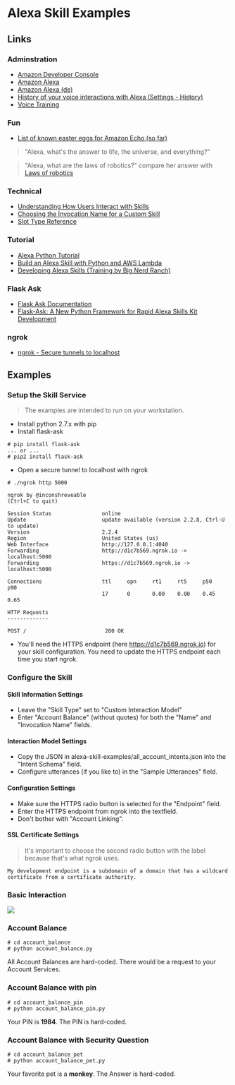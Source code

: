 # Alexa Skill Examples

## Links
### Adminstration
* [Amazon Developer Console](https://developer.amazon.com)
* [Amazon Alexa](https://alexa.amazon.com)
* [Amazon Alexa (de)](https://alexa.amazon.de)
* [History of your voice interactions with Alexa (Settings - History)](https://alexa.amazon.de/spa/index.html?#settings/dialogs)
* [Voice Training](https://www.amazon.com/gp/help/customer/display.html?nodeId=201601940)

### Fun
* [List of known easter eggs for Amazon Echo (so far)](https://www.reddit.com/r/amazonecho/comments/2v15fx/list_of_known_easter_eggs_for_amazon_echo_so_far)

> "Alexa, what's the answer to life, the universe, and everything?"

> "Alexa, what are the laws of robotics?" compare her answer with <a href="https://en.wikipedia.org/wiki/Laws_of_robotics">Laws of robotics<a>

### Technical
* [Understanding How Users Interact with Skills](https://developer.amazon.com/public/solutions/alexa/alexa-skills-kit/docs/understanding-how-users-interact-with-skills)
* [Choosing the Invocation Name for a Custom Skill](https://developer.amazon.com/public/solutions/alexa/alexa-skills-kit/docs/choosing-the-invocation-name-for-an-alexa-skill)
* [Slot Type Reference](https://developer.amazon.com/public/solutions/alexa/alexa-skills-kit/docs/built-in-intent-ref/slot-type-reference)

### Tutorial
* [Alexa Python Tutorial](https://developer.amazon.com/de/alexa-skills-kit/alexa-skill-quick-start-tutorial)
* [Build an Alexa Skill with Python and AWS Lambda](http://moduscreate.com/build-an-alexa-skill-with-python-and-aws-lambda)
* [Developing Alexa Skills (Training by Big Nerd Ranch)](https://developer.amazon.com/de/alexa-skills-kit/big-nerd-ranch)

### Flask Ask
* [Flask Ask Documentation](https://flask-ask.readthedocs.io/en/latest)
* [Flask-Ask: A New Python Framework for Rapid Alexa Skills Kit Development](https://developer.amazon.com/de/blogs/post/tx14r0iyygh3skt/flask-ask:-a-new-python-framework-for-rapid-alexa-skills-kit-development)

### ngrok
* [ngrok - Secure tunnels to localhost](https://ngrok.com)

## Examples
### Setup the Skill Service
> The examples are intended to run on your workstation.
* Install python 2.7.x with pip
* Install flask-ask
```
# pip install flask-ask
... or ...
# pip2 install flask-ask
```
* Open a secure tunnel to localhost with ngrok
```
# ./ngrok http 5000

ngrok by @inconshreveable                                                                                                                                                                                                                                             (Ctrl+C to quit)

Session Status                online
Update                        update available (version 2.2.8, Ctrl-U to update)
Version                       2.2.4
Region                        United States (us)
Web Interface                 http://127.0.0.1:4040
Forwarding                    http://d1c7b569.ngrok.io -> localhost:5000
Forwarding                    https://d1c7b569.ngrok.io -> localhost:5000

Connections                   ttl     opn     rt1     rt5     p50     p90
                              17      0       0.00    0.00    0.45    0.65

HTTP Requests
-------------

POST /                         200 OK
```
* You'll need the HTTPS endpoint (here https://d1c7b569.ngrok.io) for your skill configuration. You need to update the HTTPS endpoint each time you start ngrok.

### Configure the Skill
#### Skill Information Settings
* Leave the "Skill Type" set to "Custom Interaction Model"
* Enter "Account Balance" (without quotes) for both the "Name" and "Invocation Name" fields.

#### Interaction Model Settings
* Copy the JSON in alexa-skill-examples/all_account_intents.json into the "Intent Schema" field.
* Configure utterances (if you like to) in the "Sample Utterances" field.

#### Configuration Settings
* Make sure the HTTPS radio button is selected for the "Endpoint" field.
* Enter the HTTPS endpoint from ngrok into the textfield.
* Don't bother with "Account Linking".

#### SSL Certificate Settings
> It's important to choose the second radio button with the label because that's what ngrok uses.
```
My development endpoint is a subdomain of a domain that has a wildcard certificate from a certificate authority.
```

### Basic Interaction
<img src="https://rawgithub.com/marcsauter/alexa-skill-examples/master/images/interaction.svg">

### Account Balance
```
# cd account_balance
# python account_balance.py
```

All Account Balances are hard-coded. There would be a request to your Account Services.

### Account Balance with pin
```
# cd account_balance_pin
# python account_balance_pin.py
```

Your PIN is **1984**. The PIN is hard-coded.

### Account Balance with Security Question
```
# cd account_balance_pet
# python account_balance_pet.py
```

Your favorite pet is a **monkey**. The Answer is hard-coded.

